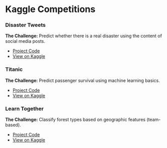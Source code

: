 # Kaggle Competitions

### Disaster Tweets

**The Challenge:** Predict whether there is a real disaster using the content of social media posts.

* [Project Code](https://github.com/amypeniston/kaggle-competitions/tree/master/disaster-tweets)
* [View on Kaggle](https://www.kaggle.com/c/nlp-getting-started)

### Titanic

**The Challenge:** Predict passenger survival using machine learning basics.

* [Project Code](https://github.com/amypeniston/kaggle-competitions/tree/master/titanic)
* [View on Kaggle](https://www.kaggle.com/c/titanic)
 
### Learn Together

**The Challenge:** Classify forest types based on geographic features (team-based).

* [Project Code](https://github.com/amypeniston/kaggle-competitions/tree/master/learn-together)
* [View on Kaggle](https://www.kaggle.com/c/learn-together)